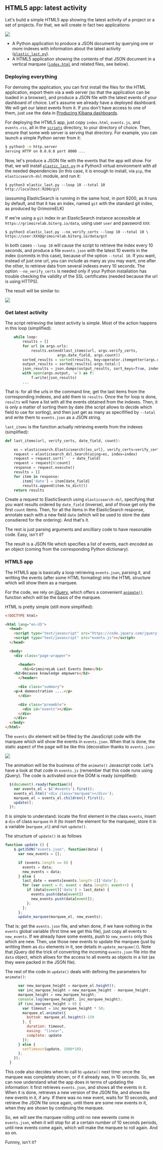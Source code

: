 ## HTML5 app: latest activity

Let's build a simple HTML5 app showing the latest activity of a project or a set of projects. For that, we will create in fact two applications:

![](/tools-and-tips/html5_app_moving.gif)

* A Python application to produce a JSON document by querying one or more indexes with information about the latest activity ([`elastic_last.py`](https://github.com/jgbarah/GrimoireLab-training/blob/master/tools-and-tips/scripts/elastic_last.py)).
* A HTML5 application showing the contents of that JSON document in a vertical marquee ([`index.html`](https://github.com/jgbarah/GrimoireLab-training/blob/master/tools-and-tips/scripts/index.html) and related files, see below).

### Deploying everything

For demoing the application, you can first install the files for the HTML application, export them via a web server (so that the application can be loaded in a browser), and produce a JSON file with the latest events of your dashboard of choice. Let's assume we already have a deployed dashboard. We will get our latest events from it. If you don't have access to one of them, just use the data in [Producing Kibana dashboards](../gelk/intro.html).

For deploying the HTML5 app, just copy `index.html`, `events.js`, and `events.css`, all in the [`scripts`](https://github.com/jgbarah/GrimoireLab-training/blob/master/tools-and-tips/scripts/) directory, to your directory of choice. Then, ensure that some web server is serving that directory. For example, you can launch a simple Python server from it:

```bash
$ python3 -m http.server
Serving HTTP on 0.0.0.0 port 8000 ...
```

Now, let's produce a JSON file with the events that the app will show. For that, we will install [`elastic_last.py`](https://github.com/jgbarah/GrimoireLab-training/blob/master/tools-and-tips/scripts/elastic_last.py) in a Python3 virtual environment with all the needed dependencies (in this case, it is enough to install, via `pip`, the `elasticsearch-dsl` module, and run it:

```
$ python3 elastic_last.py --loop 10 --total 10 http://localhost:9200/git
```

(assuming ElasticSearch is running in the same host, in port 9200, as it runs by default, and that it has an index, named `git` with the standard git index, as produced by GrimoireELK)

If we're using a `git` index in an ElasticSearch instance accessible at `https://grimoirelab.biterg.io/data`, using user `user` and password `XXX`:

```
$ python3 elastic_last.py --no_verify_certs --loop 10 --total 10 \
https://user:XXX@grimoirelab.biterg.io/data/git
```

In both cases `--loop 10` will cause the script to retrieve the index every 10 seconds, and produce a file `events.json` with the latest 10 events in the index (commits in this case), because of the option `--total 10`. If you want, instead of just one url, you can include as many as you may want, one after the other, to retrieve data from several indexes every 10 seconds. The option `--no_verify_certs` is needed only if your Python installation has trouble checking the validity of the SSL certificates (needed because the url is using HTTPS).

The result will be similar to:

![](/tools-and-tips/html5_app_moving.gif)

### Get latest activity

The script retrieving the latest activity is simple. Most of the action happens in this loop (simplified):

```python
    while loop:
        results = []
        for url in args.urls:
            results.extend(last_items(url, args.verify_certs,
                        args.date_field, args.count))
        sorted_results = sorted(results, key=operator.itemgetter(args.date_field))
        output_results = sorted_results[-args.total:]
        json_results = json.dumps(output_results, sort_keys=True, indent=2)
        with open(args.output, 'w') as f:
            f.write(json_results)
        ...
```

That is: for all the urls in the command line, get the last items from the corresponding indexes, and add them to `results`. Once the for loop is done, `results` will have a list with all the events obtained from the indexes. Then, it is only a matter of sorting them by date (the script allows to decide which field to use for sorting), and then just get as many as specifified by `--total` and write them to `events.json` as a JSON string.

`last_items` is the function actually retrieving events from the indexes (simplified):

```python
def last_items(url, verify_certs, date_field, count):

    es = elasticsearch.Elasticsearch([es_url], verify_certs=verify_certs)
    request = elasticsearch_dsl.Search(using=es, index=index)
    request = request.sort('-' + date_field)
    request = request[0:count]
    response = request.execute()
    results = []
    for item in response:
        item['date'] = item[date_field]
        results.append(item.to_dict())
    return results
```

Create a request to ElasticSearch using `elasticsearch-dsl`, specifying that you want results ordered by `date_field` (inverse), and of those get only the first `count` items. Then, for all the items in the ElasticSearch response, annotate each with a new field `date` (which will be used to store the date consdiered for the ordering). And that's it.

The rest is just parsing arguments and ancilliary code to have reasonable code. Easy, isn't it?

The result is a JSON file which specifies a list of events, each encoded as an object (coming from the corresponding Python dictionary).

### HTML5 app

The HTML5 app is basically a loop retrieving `events.json`, parsing it, and writting the events (after some HTML formating) into the HTML structure which will show them as a marquee.

For the code, we rely on [jQuery](http://jquery.com), which offers a convenient [`animate()`](http://api.jquery.com/animate/) function which will be the basis of the marquee.

HTML is pretty simple (still more simplified):

```html
<!DOCTYPE html>

<html lang="en-US">
  <head>
    <script type="text/javascript" src="https://code.jquery.com/jquery-3.1.1.min.js"></script>
    <script type="text/javascript" src="events.js"></script>
  </head>

  <body>
    <div class="page-wrapper">

      <header>
        <h1>GrimoireLab Last Events Demo</h1>
	<h2>Because knowledge empowers</h2>
      </header>

      <div class="summary">
	<p>A demonstration ....</p>
      </div>

      <div class="preamble">
        <div id="events"></div>
      </div>
    </div>
  </body>
</html>
```

The `events` div element will be filled by the JavaScript code with the marquee which will show the events in `events.json`. When that is done, the static aspect of the page will be like this (decoration thanks to `events.json`:

![](/tools-and-tips/html5_app.png)

The animation will be the business of the `animate()` Javascript code. Let's have a look at that code in `events.js` (remember that this code runs using jQuery). The code is activated once the DOM is ready (simplified):

```javascript
  $(document).ready(function(){
    var events_el = $('#events').first();
    events_el.html('<div class="marquee"></div>');
    marquee_el = events_el.children().first();
    update();
  });
```

It is simple to understand: locate the first element in the class `events`, insert a `div` of class `marquee` in it (to insert the element for the marquee), store it in a variable (`marquee_el`) and run `update()`.

The structure of `update()` is as follows

```javascript
function update () {
    $.getJSON("events.json", function(data) {
      var new_events = [];

      if (events.length == 0) {
        events = data;
        new_events = data;
      } else {
        last_date = events[events.length-1]['date'];
        for (var event = 0; event < data.length; event++) {
          if (data[event]['date'] > last_date) {
            events.push(data[event])
            new_events.push(data[event]);
          };
        };
      };
      update_marquee(marquee_el, new_events);
```

That is: get the `events.json` file, and when done, if we have nothing in the `events` global variable (first time we get this file), just copy all events to `new_events`. If we already have some events, push to `new_events` only thos which are new. Then, use those new events to update the marquee (just by writting them as `div` elements in it, see details in `update_marquee()`). Note that jQuery did the trick of converting the incoming `events.json` file into the `data` object, which allows for the access to all events as objects in a list (as they were packed in the JSON file).

The rest of the code in `update()` deals with defining the parameters for `animate()`:

```javascript
      var new_marquee_height = marquee_el.height();
      var inc_marquee_height = new_marquee_height - marquee_height;
      marquee_height = new_marquee_height;
      console.log(marquee_height, inc_marquee_height);
      if (inc_marquee_height > 0) {
        var timeout = inc_marquee_height * 50;
        marquee_el.animate({
          bottom: marquee_el.height()-150
        }, {
          duration: timeout,
          easing: "linear",
          complete: update
        });
      } else {
        setTimeout(update, 1000*10);
      };
  	});
  }
```

This code also decides when to call to `update()` next time: once the marquee was completely shown, or if it already was, in 10 seconds. So, we can now understand what the app does in terms of updating the information: it first retrieves `events.json`, and shows all the events in it. When it is done, retrieves a new version of the JSON file, and shows the new events in it, if any. If there was no new event, waits for 10 seconds, and retrieve the JSON file once again, until there are some new events in it, when they are shown by continuing the marquee.

So, we will see the marquee rolling until no new eevents come in `events.json`, when it will stop for at a certain number of 10 seconds periods, until new events come again, which will make the marquee to roll again. And so on.

Funnny, isn't it?